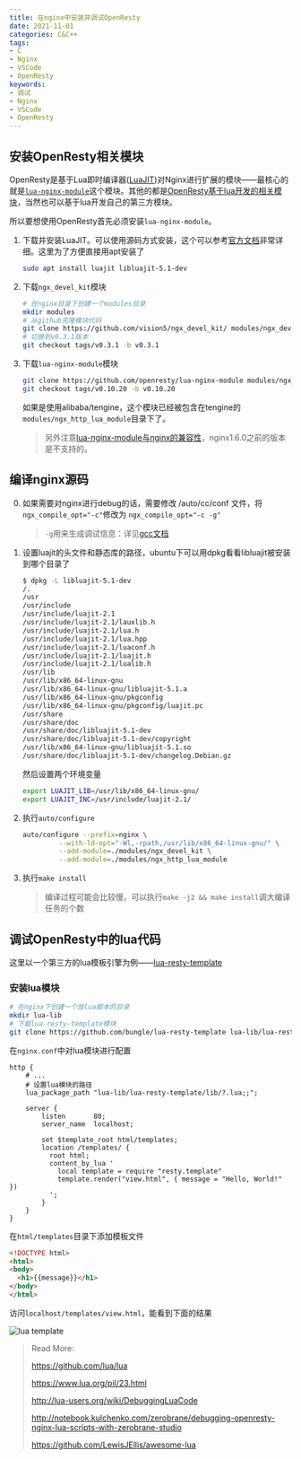 ```yaml
---
title: 在nginx中安装并调试OpenResty
date: 2021-11-01
categories: C&C++
tags: 
- C
- Nginx
- VSCode
- OpenResty
keywords:
- 调试
- Nginx
- VSCode
- OpenResty
---
```


## 安装OpenResty相关模块

OpenResty是基于Lua即时编译器([LuaJIT](https://github.com/LuaJIT/LuaJIT))对Nginx进行扩展的模块——最核心的就是[`lua-nginx-module`](https://github.com/openresty/lua-nginx-module)这个模块。其他的都是[OpenResty基于lua开发的相关模块](https://github.com/bungle/awesome-resty)，当然也可以基于lua开发自己的第三方模块。

所以要想使用OpenResty首先必须安装`lua-nginx-module`。

1. 下载并安装LuaJIT。可以使用源码方式安装，这个可以参考[官方文档](https://luajit.org/install.html)非常详细。这里为了方便直接用apt安装了

   ```bash
   sudo apt install luajit libluajit-5.1-dev
   ```

2. 下载`ngx_devel_kit`模块

   ```bash
   # 在nginx目录下创建一个modules目录
   mkdir modules
   # 从github克隆模块代码
   git clone https://github.com/vision5/ngx_devel_kit/ modules/ngx_devel_kit
   # 切换到v0.3.1版本
   git checkout tags/v0.3.1 -b v0.3.1
   ```

3. 下载`lua-nginx-module`模块

   ```bash
   git clone https://github.com/openresty/lua-nginx-module modules/ngx_http_lua_module
   git checkout tags/v0.10.20 -b v0.10.20
   ```

   如果是使用alibaba/tengine，这个模块已经被包含在tengine的`modules/ngx_http_lua_module`目录下了。

   > 另外注意[lua-nginx-module与nginx的兼容性](https://github.com/openresty/lua-nginx-module#nginx-compatibility)，nginx1.6.0之前的版本是不支持的。

## 编译nginx源码

0. 如果需要对nginx进行debug的话，需要修改 /auto/cc/conf 文件，将`ngx_compile_opt="-c"`修改为 `ngx_compile_opt="-c -g"`

   > `-g`用来生成调试信息：详见[gcc文档](https://gcc.gnu.org/onlinedocs/gcc/Debugging-Options.html)

1. 设置luajit的头文件和静态库的路径，ubuntu下可以用dpkg看看libluajit被安装到哪个目录了

   ```bash
   $ dpkg -L libluajit-5.1-dev
   /.
   /usr
   /usr/include
   /usr/include/luajit-2.1
   /usr/include/luajit-2.1/lauxlib.h
   /usr/include/luajit-2.1/lua.h
   /usr/include/luajit-2.1/lua.hpp
   /usr/include/luajit-2.1/luaconf.h
   /usr/include/luajit-2.1/luajit.h
   /usr/include/luajit-2.1/lualib.h
   /usr/lib
   /usr/lib/x86_64-linux-gnu
   /usr/lib/x86_64-linux-gnu/libluajit-5.1.a
   /usr/lib/x86_64-linux-gnu/pkgconfig
   /usr/lib/x86_64-linux-gnu/pkgconfig/luajit.pc
   /usr/share
   /usr/share/doc
   /usr/share/doc/libluajit-5.1-dev
   /usr/share/doc/libluajit-5.1-dev/copyright
   /usr/lib/x86_64-linux-gnu/libluajit-5.1.so
   /usr/share/doc/libluajit-5.1-dev/changelog.Debian.gz
   ```

   然后设置两个环境变量

   ```bash
   export LUAJIT_LIB=/usr/lib/x86_64-linux-gnu/
   export LUAJIT_INC=/usr/include/luajit-2.1/
   ```

2. 执行`auto/configure`

   ```bash
   auto/configure --prefix=nginx \
            --with-ld-opt="-Wl,-rpath,/usr/lib/x86_64-linux-gnu/" \
            --add-module=./modules/ngx_devel_kit \
            --add-module=./modules/ngx_http_lua_module
   ```

3. 执行`make install`

   > 编译过程可能会比较慢，可以执行`make -j2 && make install`调大编译任务的个数

## 调试OpenResty中的lua代码

这里以一个第三方的lua模板引擎为例——[lua-resty-template](https://github.com/bungle/lua-resty-template)

### 安装lua模块

```bash
# 在nginx下创建一个放lua脚本的目录
mkdir lua-lib
# 下载lua-resty-template模块
git clone https://github.com/bungle/lua-resty-template lua-lib/lua-resty-template
```

在`nginx.conf`中对lua模块进行配置

```nginx
http {
    # ...
    # 设置lua模块的路径
    lua_package_path "lua-lib/lua-resty-template/lib/?.lua;;";
    
    server {
        listen       80;
        server_name  localhost;
        
        set $template_root html/templates;
        location /templates/ {
          root html;
          content_by_lua '
            local template = require "resty.template"
            template.render("view.html", { message = "Hello, World!" })
          ';      
    	}
    }
}
```

在`html/templates`目录下添加模板文件

```html
<!DOCTYPE html>
<html>
<body>
  <h1>{{message}}</h1>
</body>
</html>
```

访问`localhost/templates/view.html`，能看到下面的结果

![lua template](https://s.pc.qq.com/tousu/img/20211101/1341156_1635761461.jpg)

> Read More:
>
> https://github.com/lua/lua
>
> https://www.lua.org/pil/23.html
>
> http://lua-users.org/wiki/DebuggingLuaCode
>
> http://notebook.kulchenko.com/zerobrane/debugging-openresty-nginx-lua-scripts-with-zerobrane-studio
>
> https://github.com/LewisJEllis/awesome-lua

